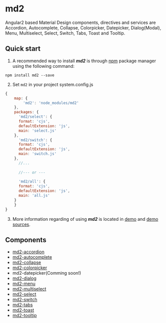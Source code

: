 # md2

Angular2 based Material Design components, directives and services are Accordion, Autocomplete, Collapse, Colorpicker, Datepicker, Dialog(Modal), Menu, Multiselect, Select, Switch, Tabs, Toast and Tooltip.


## Quick start

1. A recommended way to install ***md2*** is through [npm](https://www.npmjs.com/package/md2) package manager using the following command:

  `npm install md2 --save`

2. Set `md2` in your project
system.config.js
```js
{
	map: {
		'md2': 'node_modules/md2'
	},
	packages: {
	  'md2/select': {
      format: 'cjs',
      defaultExtension: 'js',
      main: 'select.js'
    },
	  'md2/switch': {
      format: 'cjs',
      defaultExtension: 'js',
      main: 'switch.js'
    },
	  //...
	   
	  //--- or ---
	   
	  'md2/all': {
      format: 'cjs',
      defaultExtension: 'js',
      main: 'all.js'
    }
	}
}
```

3. More information regarding of using ***md2*** is located in
  [demo](http://dharmeshpipariya.github.io/md2) and [demo sources](https://github.com/DharmeshPipariya/md2/tree/master/src).


## Components

- [md2-accordion](https://github.com/DharmeshPipariya/md2/tree/master/src/components/accordion)
- [md2-autocomplete](https://github.com/DharmeshPipariya/md2/tree/master/src/components/autocomplete)
- [md2-collapse](https://github.com/DharmeshPipariya/md2/tree/master/src/components/collapse)
- [md2-colorpicker](https://github.com/DharmeshPipariya/md2/tree/master/src/components/colorpicker)
- md2-datepicker(Comming soon!)
- [md2-dialog](https://github.com/DharmeshPipariya/md2/tree/master/src/components/dialog)
- [md2-menu](https://github.com/DharmeshPipariya/md2/tree/master/src/components/menu)
- [md2-multiselect](https://github.com/DharmeshPipariya/md2/tree/master/src/components/multiselect)
- [md2-select](https://github.com/DharmeshPipariya/md2/tree/master/src/components/select)
- [md2-switch](https://github.com/DharmeshPipariya/md2/tree/master/src/components/switch)
- [md2-tabs](https://github.com/DharmeshPipariya/md2/tree/master/src/components/tabs)
- [md2-toast](https://github.com/DharmeshPipariya/md2/tree/master/src/components/toast)
- [md2-tooltip](https://github.com/DharmeshPipariya/md2/tree/master/src/components/tooltip)
